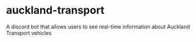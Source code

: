 # auckland-transport
 A discord bot that allows users to see real-time information about Auckland Transport vehicles
